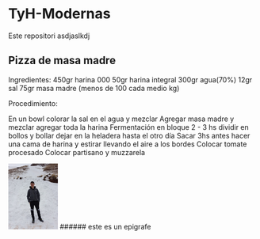 # TyH-Modernas
Este repositori asdjaslkdj

## Pizza de masa madre

Ingredientes:
450gr harina 000
50gr harina integral
300gr agua(70%)
12gr sal
75gr masa madre (menos de 100 cada medio kg)

Procedimiento:

En un bowl colorar la sal en el agua y mezclar
Agregar masa madre y mezclar
agregar toda la harina
Fermentación en bloque 2 - 3 hs
dividir en bollos y bollar
dejar en la heladera hasta el otro día
Sacar 3hs antes
hacer una cama de harina y estirar llevando el aire a los bordes
Colocar tomate procesado
Colocar partisano y muzzarela



<img src="WhatsApp Image 2020-11-26 at 17.45.40.jpeg" width="100">
###### este es un epigrafe









